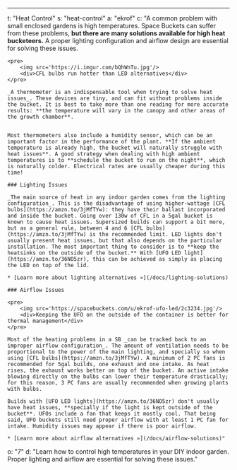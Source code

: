 ---
t: "Heat Control"
s: "heat-control"
a: "ekrof"
c: "A common problem with small enclosed gardens is high temperatures. Space Buckets can suffer from these problems, **but there are many solutions available for high heat bucketeers.** A proper lighting configuration and airflow design are essential for solving these issues. 

    <pre> 
        <img src='https://i.imgur.com/bQhWnTu.jpg'/>
        <div>CFL bulbs run hotter than LED alternatives</div>
    </pre> 

    _A thermometer is an indispensable tool when trying to solve heat issues_. These devices are tiny, and can fit without problems inside the bucket. It is best to take more than one reading for more accurate results: **the temperature will vary in the canopy and other areas of the growth chamber**. 


    Most thermometers also include a humidity sensor, which can be an important factor in the performance of the plant. **If the ambient temperature is already high, the bucket will naturally struggle with heat issues**. A good strategy when dealing with high ambient temperatures is to **schedule the bucket to run on the night**, which is naturally colder. Electrical rates are usually cheaper during this time!

    ### Lighting Issues

    _The main source of heat in any indoor garden comes from the lighting configuration_. This is the disadvantage of using higher-wattage [CFL bulbs](https://amzn.to/3jMfTYw): they have their ballast incorporated and inside the bucket. Going over 130w of CFL in a 5gal bucket is known to cause heat issues. Supersized builds can support a bit more, but as a general rule, between 4 and 6 [CFL bulbs](https://amzn.to/3jMfTYw) is the recommended limit. LED lights don't usually present heat issues, but that also depends on the particular installation. The most important thing to consider is to **keep the heatsinks on the outside of the bucket.** With [UFO LED light](https://amzn.to/36NO5zr), this can be achieved as simply as placing the LED on top of the lid.

    * [Learn more about lighting alternatives »](/docs/lighting-solutions)

    ### Airflow Issues

    <pre>
        <img src='https://spacebuckets.com/u/ekrof-ufo-led/2c3234.jpg'/>
        <div>Keeping the UFO on the outside of the container is better for thermal management</div>
    </pre>

    Most of the heating problems in a SB _can be tracked back to an improper airflow configuration_. The amount of ventilation needs to be proportional to the power of the main lighting, and specially so when using [CFL bulbs](https://amzn.to/3jMfTYw). A minimum of 2 PC fans is recommended for 5gal builds, one exhaust and one intake. As heat rises, the exhaust works better on top of the bucket. An active intake blowing directly on the bulbs can lower their temperature drastically; for this reason, 3 PC fans are usually recommended when growing plants with bulbs. 
 
    Builds with [UFO LED lights](https://amzn.to/36NO5zr) don't usually have heat issues, **specially if the light is kept outside of the bucket**. UFOs include a fan that keeps it mostly cool. That being said, UFO buckets still need proper airflow with at least 1 PC fan for intake. Humidity issues may appear if there is poor airflow.

    * [Learn more about airflow alternatives »](/docs/airflow-solutions)"
o: "7"
d: "Learn how to control high temperatures in your DIY indoor garden. Proper lighting and airflow are essential for solving these issues."